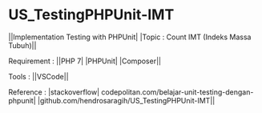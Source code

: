 # US_TestingPHPUnit-IMT

||Implementation Testing with PHPUnit|
|Topic : Count IMT (Indeks Massa Tubuh)||

Requirement :
||PHP 7|
|PHPUnit|
|Composer||

Tools :
||VSCode||

Reference :
|stackoverflow|
codepolitan.com/belajar-unit-testing-dengan-phpunit|
|github.com/hendrosaragih/US_TestingPHPUnit-IMT||
